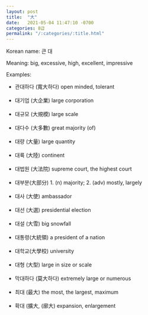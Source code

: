 ```yaml
---
layout: post
title:  "大"
date:   2021-05-04 11:47:10 -0700
categories: 8급
permalink: "/:categories/:title.html"
---
```


Korean name: 큰 대

Meaning: big, excessive, high, excellent, impressive

Examples:
* 관대하다 (寬大하다) open minded, tolerant <br><br>
* 대기업 (大企業) large corporation <br><br>
* 대규모 (大規模) large scale <br><br>
* 대다수 (大多數) great majority (of) <br><br>
* 대량 (大量) large quantity <br><br>
* 대륙 (大陸) continent <br><br>
* 대법원 (大法院) supreme court, the highest court <br><br>
* 대부분(大部分) 1. (n) majority; 2. (adv) mostly, largely <br><br>
* 대사 (大使) ambassador <br><br>
* 대선 (大選) presidential election <br><br>
* 대설 (大雪) big snowfall <br><br>
* 대통령(大統領) a president of a nation <br><br>
* 대학교(大學校) university <br><br>
* 대형 (大型) large in size or scale <br><br>
* 막대하다 (莫大하다) extremely large or numerous <br><br>
* 최대 (最大) the most, the largest, maximum <br><br>
* 확대 (擴大, (廓大) expansion, enlargement <br><br>